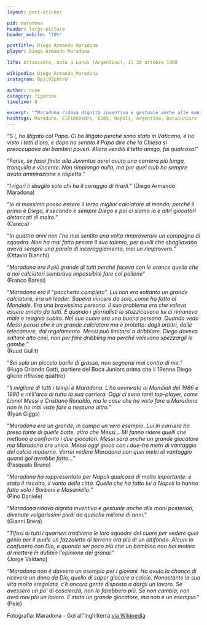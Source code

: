 ```yaml
---
layout: post-sticker

pid: maradona
header: large-picture
header_mobile: "70%"

postTitle: Diego Armando Maradona
player: Diego Armando Maradona

life: Attaccante, nato a Lanús (Argentina), il 30 ottobre 1960

wikipedia: Diego_Armando_Maradona
instagram: Bpji92ph6rW

author: none
category: figurine
timeline: 0

excerpt: "“Maradona ridava dignità inventiva e gestuale anche alle mani posteriori, divenute volgarissimi piedi da qualche milione di anni.” (Gianni Brera)"
hashtags: Maradona, ElPibeDeOro, D10S, Napoli, Argentina, BocaJuniors
---
```

“S _ì, ho litigato col Papa. Ci ho litigato perché sono stato in Vaticano, e ho visto i tetti d'oro, e dopo ho sentito il Papa dire che la Chiesa si preoccupava dei bambini poveri. Allora venditi il tetto amigo, fai qualcosa!_”

“_Forse, se fossi finito alla Juventus avrei avuto una carriera più lunga, tranquilla e vincente. Non rimpiango nulla, ma per quel club ho sempre avuto ammirazione e rispetto._”

“_I rigori li sbaglia solo chi ha il coraggio di tirarli._”
(Diego Armando Maradona)

“_Io al massimo posso essere il terzo miglior calciatore al mondo, perché il primo è Diego, il secondo è sempre Diego e poi ci siamo io e altri giocatori distaccati di molto._”  
(Careca)

“_In quattro anni non l'ho mai sentito una volta rimproverare un compagno di squadra. Non ha mai fatto pesare il suo talento, per quelli che sbagliavano aveva sempre una parola di incoraggiamento, mai un rimprovero._”  
(Ottavio Bianchi)

“_Maradona era il più grande di tutti perché faceva con le arance quello che a noi calciatori sembrava impossibile fare col pallone_”  
(Franco Baresi)

“_Maradona era il “pacchetto completo”. Lui non era soltanto un grande calciatore, era un leader. Sapeva vincere da solo, come ha fatto al Mondiale. Era una bravissima persona. Il suo problema era che voleva essere amato da tutti. E quando i giornalisti lo stuzzicavano lui ci rimaneva male e reagiva subito. Nel suo cuore era una buona persona. Quando vedo Messi penso che è un grande calciatore ma è protetto: dagli arbitri, dalle telecamere, dal regolamento. Messi può limitarsi a dribblare. Diego doveva saltare alto così, non per fare dribbling ma perché volevano spezzargli le gambe._”  
(Ruud Gullit)

“_Sei solo un piccolo barile di grasso, non segnerai mai contro di me._”  
(Hugo Orlando Gatti, portiere del Boca Juniors prima che il 19enne Diego gliene rifilasse quattro)

“_Il migliore di tutti i tempi è Maradona. L'ho ammirato ai Mondiali del 1986 e 1990 e nell'arco di tutta la sua carriera. Oggi ci sono tanti top-player, come Lionel Messi e Cristiano Ronaldo, ma le cose che ho visto fare a Maradona non le ho mai viste fare a nessuno altro._”  
(Ryan Giggs)

“_Maradona era un grande, in campo un vero esempio. Lui in carriera ha preso tante di quelle botte, altro che Messi… Mi fanno ridere quelli che mettono a confronto i due giocatori. Messi sarà anche un grande giocatore ma Maradona era unico. Messi oggi gioca con i due-tre metri di vantaggio del calcio moderno. Vorrei vedere Maradona con quei metri di vantaggio quanti gol avrebbe fatto…_”  
(Pasquale Bruno)

“_Maradona ha rappresentato per Napoli qualcosa di molto importante: è stato il riscatto, il vanto della città. Quello che ha fatto lui a Napoli lo hanno fatto solo i Borboni e Masaniello._”  
(Pino Daniele)


“_Maradona ridava dignità inventiva e gestuale anche alle mani posteriori, divenute volgarissimi piedi da qualche milione di anni._”  
(Gianni Brera)

“_Tifosi di tutti i quartieri tradivano le loro squadre del cuore per vedere quel genio per il quale un fazzoletto di terreno era più di un latifondo. Alcuni lo confusero con Dio, e quando sei poco più che un bambino non hai motivo di mettere in dubbio l’opinione dei grandi._”  
(Jorge Valdano)

“_Maradona non è davvero un esempio per i giovani. Ha avuto la chance di ricevere un dono da Dio, quello di saper giocare a calcio. Nonostante la sua vita molto sregolata, c’è ancora gente disposta a dargli un lavoro. Se avessero un po’ di coscienza, non lo farebbero più. Se non cambia, non avrà mai più un lavoro. È stato un grande giocatore, ma non è un esempio._”  
(Pelé)

<div class="post-disclaimer">Fotografia:
Maradona - Gol all'Inghilterra <a href="https://is.m.wikipedia.org/wiki/Mynd:Maradona_gol_a_inglaterra.jpg" target="_blank">via Wikipedia</a>
</div>

